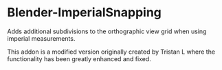 # Blender-ImperialSnapping
Adds additional subdivisions to the orthographic view grid when using imperial measurements.

This addon is a modified version originally created by Tristan L where the functionality has been greatly enhanced and fixed.